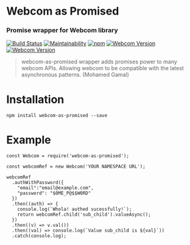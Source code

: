 # Webcom as Promised
### Promise wrapper for Webcom library

[![Build Status](https://travis-ci.org/EhabGamal/webcom-as-promised.svg?branch=master)](https://travis-ci.org/EhabGamal/webcom-as-promised)
[![Maintainability](https://api.codeclimate.com/v1/badges/bd0a561a6cbe13d3b5f5/maintainability)](https://codeclimate.com/github/EhabGamal/webcom-as-promised/maintainability)
[![npm](https://img.shields.io/npm/v/webcom-as-promised.svg)](https://github.com/EhabGamal/webcom-as-promised)
[![Webcom Version](https://img.shields.io/badge/webcom-v1.3.2-orange.svg)](https://github.com/webcom-components/webcom-npm)
[![Webcom Version](https://img.shields.io/npm/l/webcom-as-promised.svg)](https://github.com/EhabGamal/webcom-as-promised/blob/master/LICENSE)


> webcom-as-promised wrapper adds promises power to many webcom APIs. Allowing webcom to be compatible with the latest asynchronous patterns. (Mohamed Gamal)

# Installation
```
npm install webcom-as-promised --save
```
# Example
```
const Webcom = require('webcom-as-promised');

const webcomRef = new Webcom('YOUR NAMESPACE URL');

webcomRef
  .authWithPassword({
    "email":"email@example.com",
    "password": "$0ME_P@$$W0RD"
  })
  .then((auth) => {
    console.log(`Whola! authed sucessfully!`);
    return webcomRef.child('sub_child').valueAsync();
  })
  .then((v) => v.val())
  .then((val) => console.log(`Value sub_child is ${val}`))
  .catch(console.log);
```
